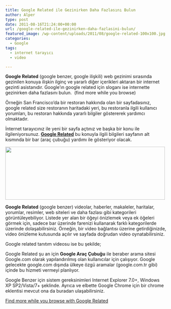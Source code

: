 ```yaml
---
title: Google Related ile Gezinirken Daha Fazlasını Bulun
author: Alper
type: post
date: 2011-08-16T21:24:00+00:00
url: /google-related-ile-gezinirken-daha-fazlasini-bulun/
featured_image: /wp-content/uploads/2011/08/google-related-100x100.jpg
categories:
  - Google
tags:
  - internet tarayıcı
  - video

---
```

**Google Related** (google benzer, google ilişkili) web gezinimi sırasında gezinilen konuya ilişkin ilginç ve yararlı diğer içerikleri aktaran bir internet gezinti asistanıdır. Google&#8217;ın google related için sloganı ise internette gezinirken daha fazlasını bulun.  (find more while you browse)

Örneğin San Francisco&#8217;da bir restoran hakkında olan bir sayfadasınız, google related size restoranın haritadaki yeri, bu restoranla ilgili kullanıcı yorumları, bu restoran hakkında yararlı bilgiler göstererek yardımcı olmaktadır.

İnternet tarayıcınız ile yeni bir sayfa açtınız ve başka bir konu ile ilgileniyorsunuz. <a href="http://www.google.com/related/" target="_blank"><strong>Google Related</strong></a> bu konuyla ilgili bilgileri sayfanın alt kısmında bir bar (araç çubuğu) yardımı ile gösteriyor olacak.

<img class="alignnone size-full wp-image-6514" title="google-related" src="https://www.murekkep.org/wp-content/uploads/2011/08/google-related.jpg" alt="" width="500" height="166" srcset="https://www.murekkep.org/wp-content/uploads/2011/08/google-related.jpg 500w, https://www.murekkep.org/wp-content/uploads/2011/08/google-related-300x99.jpg 300w, https://www.murekkep.org/wp-content/uploads/2011/08/google-related-400x132.jpg 400w" sizes="(max-width: 500px) 100vw, 500px" /> 

**Google Related** (google benzer) videolar, haberler, makaleler, haritalar, yorumlar, resimler, web siteleri ve daha fazlası gibi kategorileri görüntüleyebiliyor. Listede yer alan bir öğeyi önizlemek veya ek öğeleri görmek için, sadece bar üzerinde farenizi kullanarak farklı kategorilerde üzerinde dolaşabilirsiniz. Örneğin, bir video bağlantısı üzerine getirdiğinizde, video önizleme kutusunda açılır ve sayfada doğrudan video oynatabilirsiniz.

Google related tanıtım videosu ise bu şekilde;



Google Related şu an için **Google Araç Çubuğu** ile beraber arama sitesi Google.com olarak yapılandırılmış olan kullanıcılar için çalışıyor. Google gelecekte google.com dışında ülkeye özgü aramalar (google.com.tr gibi) içinde bu hizmeti vermeyi planlıyor.

Google Benzer için sistem gereksinimleri Internet Explorer 7.0+, Windows XP SP2/Vista/7+ şeklinde. Ayrıca ve elbette Google Chrome için bir chrome eklentisi mevcut ona da buradan ulaşabilirsiniz.

<a href="http://googleblog.blogspot.com/2011/08/find-more-while-you-browse-with-google.html" target="_blank">Find more while you browse with Google Related</a>